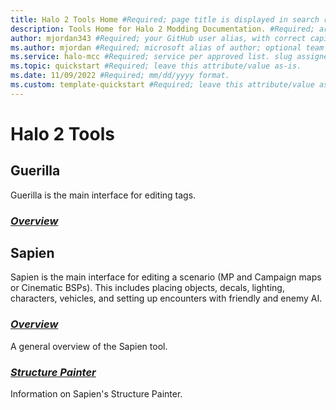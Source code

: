 ```yaml
---
title: Halo 2 Tools Home #Required; page title is displayed in search results. Include the brand.
description: Tools Home for Halo 2 Modding Documentation. #Required; article description that is displayed in search results. 
author: mjordan343 #Required; your GitHub user alias, with correct capitalization.
ms.author: mjordan #Required; microsoft alias of author; optional team alias.
ms.service: halo-mcc #Required; service per approved list. slug assigned by ACOM.
ms.topic: quickstart #Required; leave this attribute/value as-is.
ms.date: 11/09/2022 #Required; mm/dd/yyyy format.
ms.custom: template-quickstart #Required; leave this attribute/value as-is.
---
```


# Halo 2 Tools

## Guerilla

Guerilla is the main interface for editing tags.

### [*Overview*](../Tools/Guerilla/GuerillaHome.md)

## Sapien

Sapien is the main interface for editing a scenario (MP and Campaign maps or Cinematic BSPs). This includes placing objects, decals, lighting, characters, vehicles, and setting up encounters with friendly and enemy AI.

### [*Overview*](../Tools/Sapien/SapienHome.md)

A general overview of the Sapien tool.

### [*Structure Painter*](../Tools/Sapien/SapienStructurePainter.md)

Information on Sapien's Structure Painter.
